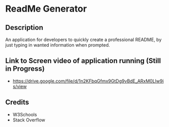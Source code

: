 # ReadMe Generator

## Description

An application for developers to quickly create a professional README, by just typing in wanted information when prompted.

## Link to Screen video of application running (Still in Progress)
* https://drive.google.com/file/d/1n2KFbqGfmx9GtDg9vBdE_ARxM0Llw9is/view

## Credits
* W3Schools
* Stack Overflow

